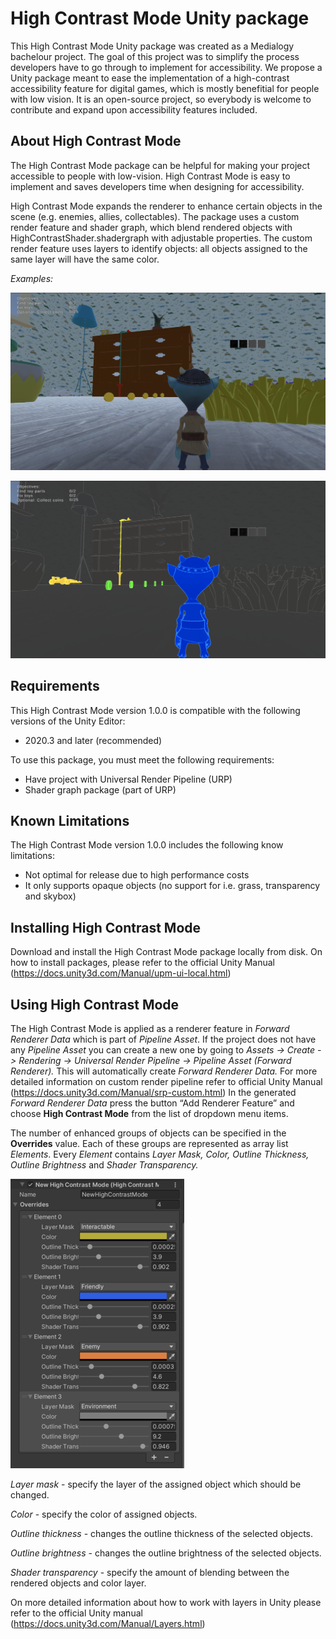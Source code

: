 # High Contrast Mode Unity package

This High Contrast Mode Unity package was created as a Medialogy bachelour project. 
The goal of this project was to simplify the process developers have to go through to implement for accessibility.
We propose a Unity package meant to ease the implementation of a high-contrast accessibility feature for digital games, which is mostly benefitial for people with low vision.
It is an open-source project, so everybody is welcome to contribute and expand upon accessibility features included. 

## About High Contrast Mode

The High Contrast Mode package can be helpful for making your project accessible to people with low-vision. 
High Contrast Mode is easy to implement and saves developers time when designing for accessibility.

High Contrast Mode expands the renderer to enhance certain objects in the scene (e.g. enemies, allies, collectables). 
The package uses a custom render feature and shader graph, which blend rendered objects with HighContrastShader.shadergraph with adjustable properties. 
The custom render feature uses layers to identify objects: all objects assigned to the same layer will have the same color.

*Examples:*

![Image][1]

![Image][2]

## Requirements

This High Contrast Mode version 1.0.0 is compatible with the following versions of the Unity Editor:

- 2020.3 and later (recommended)

To use this package, you must meet the following requirements:

- Have project with Universal Render Pipeline (URP)
- Shader graph package (part of URP)

## Known Limitations

The High Contrast Mode version 1.0.0 includes the following know limitations:

- Not optimal for release due to high performance costs
- It only supports opaque objects (no support for i.e. grass, transparency and skybox)

## Installing High Contrast Mode

Download and install the High Contrast Mode package locally from disk. 
On how to install packages, please refer to the official Unity Manual
(https://docs.unity3d.com/Manual/upm-ui-local.html)

## Using High Contrast Mode

The High Contrast Mode is applied as a renderer feature in *Forward Renderer Data* which is part of *Pipeline Asset*.
If the project does not have any *Pipeline Asset* you can create a new one by going to *Assets -> Create -> Rendering -> Universal Render Pipeline -> Pipeline Asset (Forward Renderer).* 
This will automatically create *Forward Renderer Data.*
For more detailed information on custom render pipeline refer to official Unity Manual (https://docs.unity3d.com/Manual/srp-custom.html)
In the generated *Forward Renderer Data* press the button “Add Renderer Feature” and choose **High Contrast Mode** from the list of dropdown menu items.

The number of enhanced groups of objects can be specified in the **Overrides** value. 
Each of these groups are represented as array list *Elements*. 
Every *Element* contains *Layer Mask, Color, Outline Thickness, Outline Brightness* and *Shader Transparency.*

![Image][3]

*Layer mask* - specify the layer of the assigned object which should be changed.

*Color* - specify the color of assigned objects.

*Outline thickness* - changes the outline thickness of the selected objects.

*Outline brightness* - changes the outline brightness of the selected objects.

*Shader transparency* - specify the amount of blending between the rendered objects and color layer.

On more detailed information about how to work with layers in Unity please refer to the official Unity manual 
(https://docs.unity3d.com/Manual/Layers.html)



[1]:https://github.com/kgardarsson/high-contrast-mode/blob/main/images/image3.png
[2]:https://github.com/kgardarsson/high-contrast-mode/blob/main/images/image2.png
[3]:https://github.com/kgardarsson/high-contrast-mode/blob/main/images/image1.png
